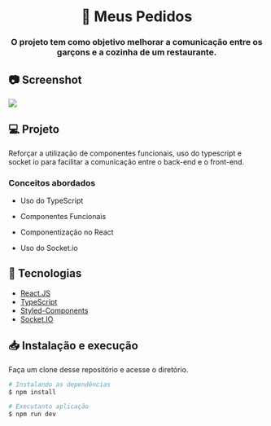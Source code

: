 <h1 align="center">🍔 Meus Pedidos</h1>

<h3 align="center">
  O projeto tem como objetivo melhorar a comunicação entre os garçons e a cozinha de um restaurante.
</h3>

## 📷 Screenshot
<img src="https://github.com/carlosaaraujo/meusPedidos/assets/46418534/f47829eb-6fdf-47d9-bcb7-b9d173e31080" />

## 💻 Projeto

Reforçar a utilização de componentes funcionais, uso do typescript e socket io para facilitar a comunicação entre o back-end e o front-end.

### Conceitos abordados

- Uso do TypeScript

- Componentes Funcionais

- Componentização no React

- Uso do Socket.io

## 🔧 Tecnologias

-  [React.JS](https://reactjs.org/)
-  [TypeScript](https://www.typescriptlang.org/)
-  [Styled-Components](https://styled-components.com/)
-  [Socket.IO](https://socket.io/)

## 📥 Instalação e execução

Faça um clone desse repositório e acesse o diretório.

```bash
# Instalando as dependências
$ npm install

# Executanto aplicação
$ npm run dev
```
